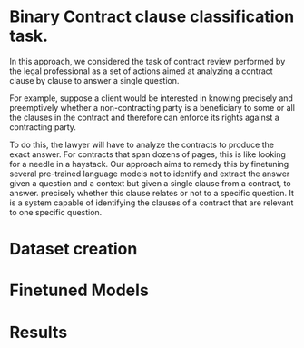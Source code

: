 # Binary Contract clause classification task.

In this approach, we considered the task of contract review performed by the legal professional as a set of actions aimed at analyzing a contract clause by clause to answer a single question.

For example, suppose a client would be interested in knowing precisely and preemptively whether a non-contracting party is a beneficiary to some or all the clauses in the contract and therefore can enforce its rights against a contracting party.

To do this, the lawyer will have to analyze the contracts to produce the exact answer. For contracts that span dozens of pages, this is like looking for a needle in a haystack. Our approach aims to remedy this by finetuning several pre-trained language models not to identify and extract the answer
given a question and a context but given a single clause from a contract, to answer.
precisely whether this clause relates or not to a specific question. It is a system capable of identifying the clauses of a contract that are relevant to one specific question.

# Dataset creation 

# Finetuned Models

# Results 
